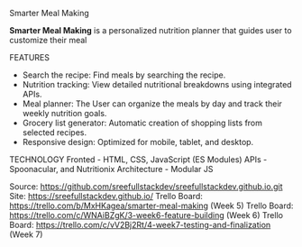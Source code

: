 Smarter Meal Making

**Smarter Meal Making** is a personalized nutrition planner that guides user to customize their meal

FEATURES
- Search the recipe: Find meals by searching the recipe.
- Nutrition tracking: View detailed nutritional breakdowns using integrated APIs.
- Meal planner: The User can organize the meals by day and track their weekly nutrition goals.
- Grocery list generator: Automatic creation of shopping lists from selected recipes.
- Responsive design: Optimized for mobile, tablet, and desktop.

TECHNOLOGY
Fronted       -  HTML, CSS, JavaScript (ES Modules)
APIs          -  Spoonacular, and Nutritionix
Architecture  -  Modular JS

Source: https://github.com/sreefullstackdev/sreefullstackdev.github.io.git
Site: https://sreefullstackdev.github.io/
Trello Board: https://trello.com/b/MxHKagea/smarter-meal-making (Week 5)
Trello Board: https://trello.com/c/WNAiBZgK/3-week6-feature-building (Week 6)
Trello Board: https://trello.com/c/vV2Bj2Rt/4-week7-testing-and-finalization (Week 7)
